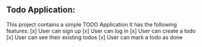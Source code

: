## Todo Application:
This project contains a simple TODO Application
It has the following features:
    [x] User can sign up
    [x] User can log in
    [x] User can create a todo
    [x] User can see their existing todos
    [x] User can mark a todo as done
